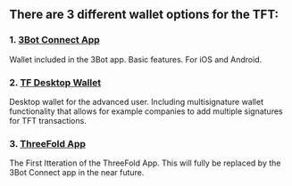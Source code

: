 ## There are 3 different wallet options for the TFT:

### 1. [3Bot Connect App](3bot_app.md)

Wallet included in the 3Bot app. Basic features. For iOS and Android.

### 2. [TF Desktop Wallet](desktop_wallet.md)

Desktop wallet for the advanced user. Including multisignature wallet functionality that allows for example companies to add multiple signatures for TFT transactions.

### 3. [ThreeFold App](threefold_app.md)

The First Itteration of the ThreeFold App. This will fully be replaced by the 3Bot Connect app in the near future. 